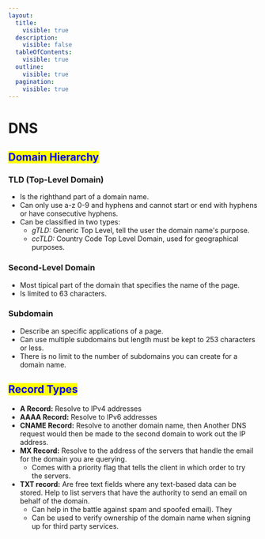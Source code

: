```yaml
---
layout:
  title:
    visible: true
  description:
    visible: false
  tableOfContents:
    visible: true
  outline:
    visible: true
  pagination:
    visible: true
---
```


# DNS

## <mark style="color:blue;">Domain Hierarchy</mark>

### TLD (Top-Level Domain)

* Is the righthand part of a domain name.&#x20;
* Can only use a-z 0-9 and hyphens and cannot start or end with hyphens or have consecutive hyphens.
* Can be classified in two types:
  * _gTLD:_ Generic Top Level, tell the user the domain name's purpose.
  * _ccTLD:_ Country Code Top Level Domain, used for geographical purposes.&#x20;

### Second-Level Domain

* Most tipical part of the domain that specifies the name of the page.
* Is limited to 63 characters.

### Subdomain

* Describe an specific applications of a page.
* Can use multiple subdomains but length must be kept to 253 characters or less.
* There is no limit to the number of subdomains you can create for a domain name.



## <mark style="color:blue;">Record Types</mark>

* **A Record:** Resolve to IPv4 addresses
* **AAAA Record:** Resolve to IPv6 addresses
* **CNAME Record:** Resolve to another domain name, then Another DNS request would then be made to the second domain to work out the IP address.
* **MX Record:** Resolve to the address of the servers that handle the email for the domain you are querying.&#x20;
  * Comes with a priority flag that tells the client in which order to try the servers.
* **TXT record:** Are free text fields where any text-based data can be stored. Help to list servers that have the authority to send an email on behalf of the domain.
  * Can help in the battle against spam and spoofed email). They&#x20;
  * Can be used to verify ownership of the domain name when signing up for third party services.

